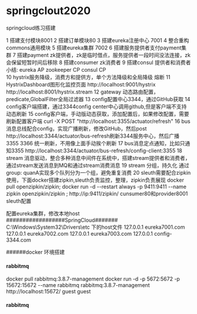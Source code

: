 # springclout2020
springcloud练习搭建

1 搭建支付模块8001
2 搭建订单模块80
3 搭建eureka注册中心 7001
4 整合重构 commons通用模块
5 搭建eureka集群 7002
6 搭建服务提供者支付payment集群
7 搭建payment zk提供者，zk是临时借点，服务提供者一段时间没法连接，zk会保留短暂时间后移除
8 搭建consumer zk消费者
9 搭建consul 提供者和消费者
小结: eureka AP zookeeper CP  consul CP  
10 hystrix服务降级，消费方和提供方，单个方法降级和全局降级 熔断
11 HystrixDashboard图形化监控页面 http://localhost:9001/hystrix  http://localhost:8001/hystrix.stream
12 gateway 动态路由配置，predicate,GlobalFilter全局过滤器
13 config配置中心3344，通过GitHub获取
14 config客户端搭建，通过3344config center中心调用github,但是客户端不支持动态刷新
15 config客户端，手动版动态获取，添加配置后，如果修改配置，需要刷新配置客户端 curl -X POST "http://localhost:3355/actuator/refresh"
16 bus消息总线配合config，实现广播刷新，修改GitHub，然后post http://localhost:3344/actuator/bus-refresh刷新3344服务中心，然后广播3355 3366 统一刷新，不用像上面手动挨个刷新
17 bus消息定点通知，比如只通知3355 http://localhost:3344/actuator/bus-refresh/config-client:3355
18 stream 消息驱动，整合多种消息中间件在系统中，搭建stream提供者和消费者，通过stream发送消息到MQ和通过stream消费消息
19 stream 分组，持久化 通过group: quanA实现多个队列分为一个组，避免重复消费
20 sleuth需要配合zipkin使用，下面docker搭建zipkin,sleuth负责监控，整理，zipkin负责展现
    docker pull openzipkin/zipkin; 
    docker run -d --restart always -p 9411:9411 --name zipkin openzipkin/zipkin ;
    http://ip:9411/zipkin/
    cunsumer80和provider8001 sleuth配置
   
    
    






配置eureka集群，修改本地host
##################SpringCloud####### C:\Windows\System32\Drivers\etc 下的host文件
127.0.0.1       eureka7001.com
127.0.0.1       eureka7002.com
127.0.0.1       eureka7003.com
127.0.0.1       config-3344.com


######docker  环境搭建
#### rabbitmq
docker pull  rabbitmq:3.8.7-management
docker run -d -p 5672:5672 -p 15672:15672 --name rabbitmq rabbitmq:3.8.7-management
http://localhost:15672/  guest guest
#### rabbitmq